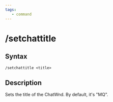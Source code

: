 ```yaml
---
tags:
   - command
---
```

# /setchattitle

## Syntax
<!--cmd-syntax-start-->
```eqcommand
/setchattitle <title>
```
<!--cmd-syntax-end-->

## Description
<!--cmd-desc-start-->
Sets the title of the ChatWnd. By default, it's "MQ".
<!--cmd-desc-end-->
